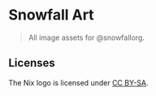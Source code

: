 # Snowfall Art

> All image assets for @snowfallorg.

## Licenses

The Nix logo is licensed under [CC BY-SA](https://creativecommons.org/licenses/by/4.0/).
